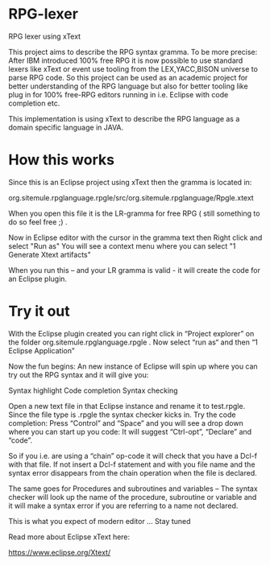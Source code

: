# RPG-lexer
RPG lexer using xText

This project aims to describe the RPG syntax gramma. To be more precise: After IBM introduced 100% free RPG
it is now possible to use standard lexers like xText  or event use tooling from the LEX,YACC,BISON universe
to parse RPG code. So this project can be used as an academic project for better understanding of the RPG 
language but also for better tooling like plug in for 100% free-RPG editors 
running in i.e. Eclipse with code completion etc.

This implementation is using xText to describe the RPG language as a domain specific language in JAVA.

# How this works
Since this is an Eclipse project using xText then the gramma is located in:

org.sitemule.rpglanguage.rpgle/src/org.sitemule.rpglanguage/Rpgle.xtext

When you open this file it is the LR-gramma for free RPG ( still something to do so feel free ;) . 

Now in Eclipse editor with the cursor in the gramma text then Right click and select "Run as" You 
will see a context menu where you can select "1 Generate Xtext artifacts" 

When you run this – and your LR gramma is valid - it will create the code for an Eclipse plugin.

# Try it out
With the Eclipse plugin created you can right click in “Project explorer” on 
the folder org.sitemule.rpglanguage.rpgle . Now select  “run as“ and then “1 Eclipse Application”


Now the fun begins: An new instance of Eclipse will spin up where you can
try out the RPG syntax and it will give you:

Syntax highlight
Code completion
Syntax checking 

Open a new text file in that Eclipse instance and rename it to test.rpgle.  
Since the file type is .rpgle the syntax checker kicks in. Try the code 
completion: Press “Control” and “Space” and you will see a drop down 
where you can start up you code: It will suggest “Ctrl-opt”, “Declare” and “code”.

So if you i.e. are using a “chain” op-code it will check that you have 
a Dcl-f with that file. If not insert a Dcl-f statement and with you file 
name and the syntax error disappears from the chain operation when the file is declared.

The same goes for Procedures and subroutines and variables – The syntax 
checker will look up the name of the procedure, subroutine or variable 
and it will make a syntax error if you are referring to a name not declared.

This is what you expect of modern editor … Stay tuned  


Read more about Eclipse xText here:

https://www.eclipse.org/Xtext/
 

